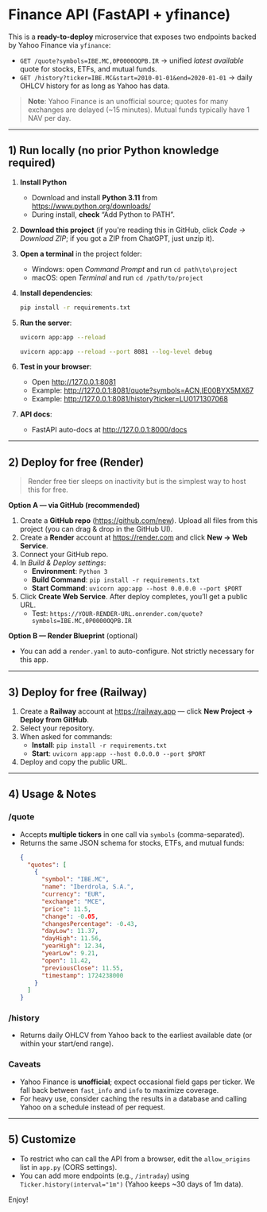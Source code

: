 # Finance API (FastAPI + yfinance)

This is a **ready-to-deploy** microservice that exposes two endpoints backed by Yahoo Finance via `yfinance`:

- `GET /quote?symbols=IBE.MC,0P0000OQPB.IR` → unified *latest available* quote for stocks, ETFs, and mutual funds.
- `GET /history?ticker=IBE.MC&start=2010-01-01&end=2020-01-01` → daily OHLCV history for as long as Yahoo has data.

> **Note**: Yahoo Finance is an unofficial source; quotes for many exchanges are delayed (~15 minutes). Mutual funds typically have 1 NAV per day.

---

## 1) Run locally (no prior Python knowledge required)

1. **Install Python**  
   - Download and install **Python 3.11** from https://www.python.org/downloads/  
   - During install, **check** “Add Python to PATH”.

2. **Download this project** (if you're reading this in GitHub, click *Code → Download ZIP*; if you got a ZIP from ChatGPT, just unzip it).

3. **Open a terminal** in the project folder:
   - Windows: open *Command Prompt* and run `cd path\to\project`
   - macOS: open *Terminal* and run `cd /path/to/project`

4. **Install dependencies**:
   ```bash
   pip install -r requirements.txt
   ```

5. **Run the server**:
   ```bash
   uvicorn app:app --reload

   uvicorn app:app --reload --port 8081 --log-level debug
   ```

6. **Test in your browser**:
   - Open http://127.0.0.1:8081  
   - Example: http://127.0.0.1:8081/quote?symbols=ACN,IE00BYX5MX67
   - Example: http://127.0.0.1:8081/history?ticker=LU0171307068

7. **API docs**:
   - FastAPI auto-docs at http://127.0.0.1:8000/docs

---

## 2) Deploy for free (Render)

> Render free tier sleeps on inactivity but is the simplest way to host this for free.

**Option A — via GitHub (recommended)**

1. Create a **GitHub repo** (https://github.com/new). Upload all files from this project (you can drag & drop in the GitHub UI).
2. Create a **Render** account at https://render.com and click **New → Web Service**.
3. Connect your GitHub repo.
4. In *Build & Deploy settings*:
   - **Environment**: `Python 3`
   - **Build Command**: `pip install -r requirements.txt`
   - **Start Command**: `uvicorn app:app --host 0.0.0.0 --port $PORT`
5. Click **Create Web Service**. After deploy completes, you’ll get a public URL.  
   - Test: `https://YOUR-RENDER-URL.onrender.com/quote?symbols=IBE.MC,0P0000OQPB.IR`

**Option B — Render Blueprint** (optional)  
- You can add a `render.yaml` to auto-configure. Not strictly necessary for this app.

---

## 3) Deploy for free (Railway)

1. Create a **Railway** account at https://railway.app — click **New Project → Deploy from GitHub**.
2. Select your repository.
3. When asked for commands:
   - **Install**: `pip install -r requirements.txt`
   - **Start**: `uvicorn app:app --host 0.0.0.0 --port $PORT`
4. Deploy and copy the public URL.

---

## 4) Usage & Notes

### /quote
- Accepts **multiple tickers** in one call via `symbols` (comma-separated).
- Returns the same JSON schema for stocks, ETFs, and mutual funds:
  ```json
  {
    "quotes": [
      {
        "symbol": "IBE.MC",
        "name": "Iberdrola, S.A.",
        "currency": "EUR",
        "exchange": "MCE",
        "price": 11.5,
        "change": -0.05,
        "changesPercentage": -0.43,
        "dayLow": 11.37,
        "dayHigh": 11.56,
        "yearHigh": 12.34,
        "yearLow": 9.21,
        "open": 11.42,
        "previousClose": 11.55,
        "timestamp": 1724238000
      }
    ]
  }
  ```

### /history
- Returns daily OHLCV from Yahoo back to the earliest available date (or within your start/end range).

### Caveats
- Yahoo Finance is **unofficial**; expect occasional field gaps per ticker. We fall back between `fast_info` and `info` to maximize coverage.
- For heavy use, consider caching the results in a database and calling Yahoo on a schedule instead of per request.

---

## 5) Customize
- To restrict who can call the API from a browser, edit the `allow_origins` list in `app.py` (CORS settings).
- You can add more endpoints (e.g., `/intraday`) using `Ticker.history(interval="1m")` (Yahoo keeps ~30 days of 1m data).

Enjoy!
